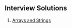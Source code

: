 ## Interview Solutions
1. [Arrays and Strings](https://github.com/chienhsiang-hung/Data-Structures-and-Algorithms-in-Python/tree/main/Arrays%20and%20Strings)
